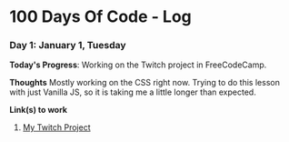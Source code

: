 # 100 Days Of Code - Log

### Day 1: January 1, Tuesday

**Today's Progress**: Working on the Twitch project in FreeCodeCamp.

**Thoughts** Mostly working on the CSS right now. Trying to do this lesson with just Vanilla JS, so it is taking me a little longer than expected. 

**Link(s) to work**
1. [My Twitch Project](https://codepen.io/lalov1/pen/bZjGvA)

